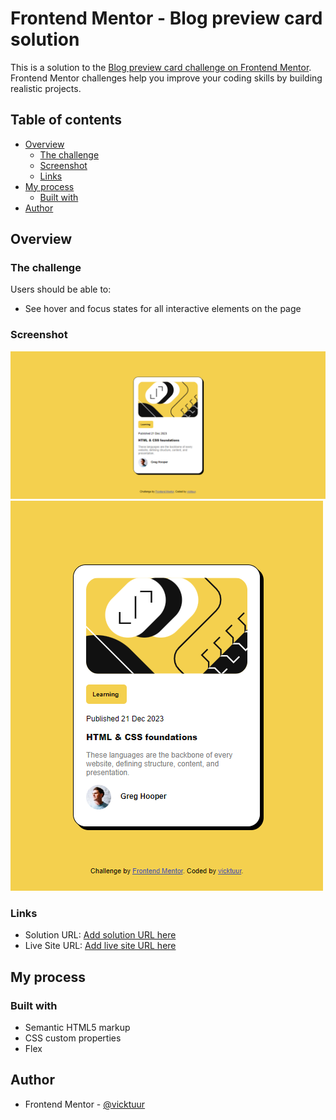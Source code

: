 # Frontend Mentor - Blog preview card solution

This is a solution to the [Blog preview card challenge on Frontend Mentor](https://www.frontendmentor.io/challenges/blog-preview-card-ckPaj01IcS). Frontend Mentor challenges help you improve your coding skills by building realistic projects. 

## Table of contents

- [Overview](#overview)
  - [The challenge](#the-challenge)
  - [Screenshot](#screenshot)
  - [Links](#links)
- [My process](#my-process)
  - [Built with](#built-with)
- [Author](#author)

## Overview

### The challenge

Users should be able to:

- See hover and focus states for all interactive elements on the page

### Screenshot

![](assets/FireShot%20Capture%20048%20-%20Frontend%20Mentor%20-%20Blog%20preview%20card%20-%20127.0.0.1.png)
![](assets/FireShot%20Capture%20050%20-%20Frontend%20Mentor%20-%20Blog%20preview%20card%20-%20127.0.0.1.png)

### Links

- Solution URL: [Add solution URL here](https://www.frontendmentor.io/solutions/css-custom-properties-semantic-html-markup-99tLsm4ESC)
- Live Site URL: [Add live site URL here](https://blog-preview-tau.vercel.app)

## My process

### Built with

- Semantic HTML5 markup
- CSS custom properties
- Flex

## Author

- Frontend Mentor - [@vicktuur](https://www.frontendmentor.io/profile/Vicktuur)
